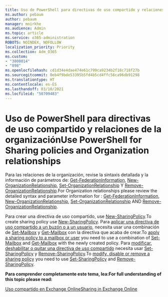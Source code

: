 ```yaml
---
title: Uso de PowerShell para directivas de uso compartido y relaciones de la organización
ms.author: pebaum
author: pebaum
manager: mnirkhe
ms.audience: Admin
ms.topic: article
ms.service: o365-administration
ROBOTS: NOINDEX, NOFOLLOW
localization_priority: Priority
ms.collection: Adm_O365
ms.custom:
- "3800014"
- "898"
ms.openlocfilehash: cd1d34e4dae474e61c799ca9234b2f18c718f27b
ms.sourcegitcommit: 0eb4f9bde53395b5fd4b5cd4ffc56ca96db91298
ms.translationtype: HT
ms.contentlocale: es-ES
ms.lasthandoff: 03/10/2021
ms.locfileid: "50709483"
---
```

# <a name="use-powershell-for-sharing-policies-and-organization-relationships"></a><span data-ttu-id="24fe7-102">Uso de PowerShell para directivas de uso compartido y relaciones de la organización</span><span class="sxs-lookup"><span data-stu-id="24fe7-102">Use PowerShell for Sharing policies and Organization relationships</span></span>


<span data-ttu-id="24fe7-103">Para las relaciones de la organización, revise la sintaxis detallada y la información de parámetros de: [Get-FederationInformation](https://docs.microsoft.com/powershell/module/exchange/get-federationinformation), [New-OrganizationRelationship](https://docs.microsoft.com/powershell/module/exchange/new-organizationrelationship), [Set-OrganizationRelationship](https://docs.microsoft.com/powershell/module/exchange/set-organizationrelationship)  Y  [Remove-OrganizationRelationship](https://docs.microsoft.com/powershell/module/exchange/remove-organizationrelationship).</span><span class="sxs-lookup"><span data-stu-id="24fe7-103">For Organization relationships please review the detailed syntax and parameter information for : [Get-FederationInformation](https://docs.microsoft.com/powershell/module/exchange/get-federationinformation), [New-OrganizationRelationship](https://docs.microsoft.com/powershell/module/exchange/new-organizationrelationship), [Set-OrganizationRelationship](https://docs.microsoft.com/powershell/module/exchange/set-organizationrelationship)  AND  [Remove-OrganizationRelationship](https://docs.microsoft.com/powershell/module/exchange/remove-organizationrelationship).</span></span>

<span data-ttu-id="24fe7-104">Para crear una directiva de uso compartido, use [New-SharingPolicy](https://docs.microsoft.com/powershell/module/exchange/new-sharingpolicy).</span><span class="sxs-lookup"><span data-stu-id="24fe7-104">To create sharing policy use [New-SharingPolicy](https://docs.microsoft.com/powershell/module/exchange/new-sharingpolicy).</span></span> <span data-ttu-id="24fe7-105">Para [aplicar una directiva de uso compartido a un buzón o a un usuario](https://docs.microsoft.com/exchange/sharing/sharing-policies/apply-a-sharing-policy#use-exchange-online-powershell-to-apply-a-sharing-policy-to-one-or-more-mailboxes), necesita usar una combinación de [Set-Mailbox](https://docs.microsoft.com/powershell/module/exchange/set-mailbox) y [Get-Mailbox](https://docs.microsoft.com/powershell/module/exchange/get-mailbox) con la directiva que acaba de crear.</span><span class="sxs-lookup"><span data-stu-id="24fe7-105">To  [apply a sharing policy to a mailbox or user](https://docs.microsoft.com/exchange/sharing/sharing-policies/apply-a-sharing-policy#use-exchange-online-powershell-to-apply-a-sharing-policy-to-one-or-more-mailboxes)  you need to use a combination of  [Set-Mailbox](https://docs.microsoft.com/powershell/module/exchange/set-mailbox) and [Get-Mailbox](https://docs.microsoft.com/powershell/module/exchange/get-mailbox) with the newly created policy.</span></span> <span data-ttu-id="24fe7-106">Para [modificar, deshabilitar o quitar una directiva de uso compartido](https://docs.microsoft.com/exchange/sharing/sharing-policies/modify-a-sharing-policy) necesita usar [Set-SharingPolicy](https://docs.microsoft.com/powershell/module/exchange/set-sharingpolicy) y [Remove-SharingPolicy](https://docs.microsoft.com/powershell/module/exchange/remove-sharingpolicy).</span><span class="sxs-lookup"><span data-stu-id="24fe7-106">To  [modify, disable or remove a sharing policy](https://docs.microsoft.com/exchange/sharing/sharing-policies/modify-a-sharing-policy)  you need to use  [Set-SharingPolicy](https://docs.microsoft.com/powershell/module/exchange/set-sharingpolicy) and [Remove-SharingPolicy](https://docs.microsoft.com/powershell/module/exchange/remove-sharingpolicy).</span></span>

<span data-ttu-id="24fe7-107">**Para comprender completamente este tema, lea:**</span><span class="sxs-lookup"><span data-stu-id="24fe7-107">**For full understanding of this topic please read:**</span></span>

[<span data-ttu-id="24fe7-108">Uso compartido en Exchange Online</span><span class="sxs-lookup"><span data-stu-id="24fe7-108">Sharing in Exchange Online</span></span>](https://docs.microsoft.com/exchange/sharing/sharing)